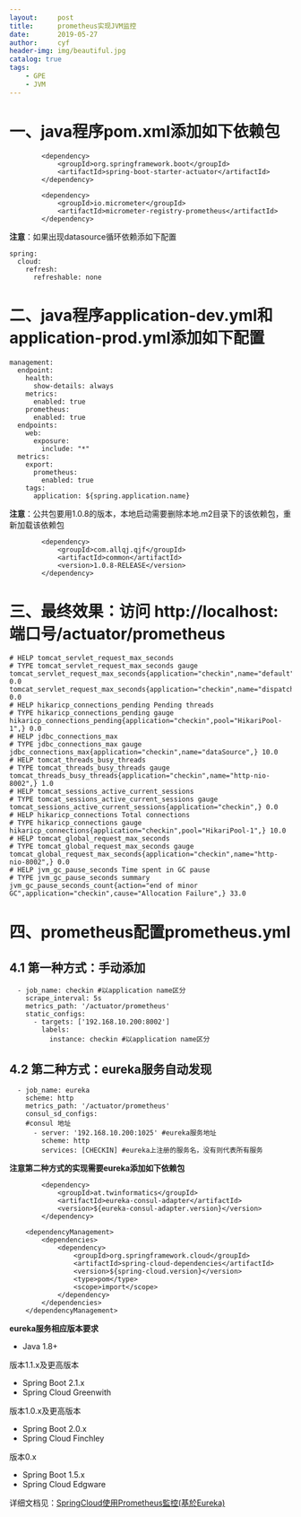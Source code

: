 ```yaml
---
layout:     post
title:      prometheus实现JVM监控
date:       2019-05-27
author:     cyf
header-img: img/beautiful.jpg
catalog: true
tags:
    - GPE
    - JVM
---
```

# 一、java程序pom.xml添加如下依赖包
```
        <dependency>
            <groupId>org.springframework.boot</groupId>
            <artifactId>spring-boot-starter-actuator</artifactId>
        </dependency>

        <dependency>
            <groupId>io.micrometer</groupId>
            <artifactId>micrometer-registry-prometheus</artifactId>
        </dependency>
```
**注意**：如果出现datasource循环依赖添如下配置
```
spring:
  cloud:
    refresh:
      refreshable: none
```
# 二、java程序application-dev.yml和application-prod.yml添加如下配置
```
management:
  endpoint:
    health:
      show-details: always
    metrics:
      enabled: true
    prometheus:
      enabled: true
  endpoints:
    web:
      exposure:
        include: "*"
  metrics:
    export:
      prometheus:
        enabled: true
    tags:
      application: ${spring.application.name}
```
**注意**：公共包要用1.0.8的版本，本地启动需要删除本地.m2目录下的该依赖包，重新加载该依赖包
```
        <dependency>
            <groupId>com.allqj.qjf</groupId>
            <artifactId>common</artifactId>
            <version>1.0.8-RELEASE</version>
        </dependency>
```
# 三、最终效果：访问 http://localhost:端口号/actuator/prometheus
```
# HELP tomcat_servlet_request_max_seconds  
# TYPE tomcat_servlet_request_max_seconds gauge
tomcat_servlet_request_max_seconds{application="checkin",name="default",} 0.0
tomcat_servlet_request_max_seconds{application="checkin",name="dispatcherServlet",} 0.0
# HELP hikaricp_connections_pending Pending threads
# TYPE hikaricp_connections_pending gauge
hikaricp_connections_pending{application="checkin",pool="HikariPool-1",} 0.0
# HELP jdbc_connections_max  
# TYPE jdbc_connections_max gauge
jdbc_connections_max{application="checkin",name="dataSource",} 10.0
# HELP tomcat_threads_busy_threads  
# TYPE tomcat_threads_busy_threads gauge
tomcat_threads_busy_threads{application="checkin",name="http-nio-8002",} 1.0
# HELP tomcat_sessions_active_current_sessions  
# TYPE tomcat_sessions_active_current_sessions gauge
tomcat_sessions_active_current_sessions{application="checkin",} 0.0
# HELP hikaricp_connections Total connections
# TYPE hikaricp_connections gauge
hikaricp_connections{application="checkin",pool="HikariPool-1",} 10.0
# HELP tomcat_global_request_max_seconds  
# TYPE tomcat_global_request_max_seconds gauge
tomcat_global_request_max_seconds{application="checkin",name="http-nio-8002",} 0.0
# HELP jvm_gc_pause_seconds Time spent in GC pause
# TYPE jvm_gc_pause_seconds summary
jvm_gc_pause_seconds_count{action="end of minor GC",application="checkin",cause="Allocation Failure",} 33.0
```
# 四、prometheus配置prometheus.yml
## 4.1 第一种方式：手动添加
```
  - job_name: checkin #以application name区分
    scrape_interval: 5s
    metrics_path: '/actuator/prometheus'
    static_configs:
      - targets: ['192.168.10.200:8002']
        labels:
          instance: checkin #以application name区分
```
## 4.2 第二种方式：eureka服务自动发现
```
  - job_name: eureka
    scheme: http
    metrics_path: '/actuator/prometheus'
    consul_sd_configs:
    #consul 地址
      - server: '192.168.10.200:1025' #eureka服务地址
        scheme: http 
        services: [CHECKIN] #eureka上注册的服务名，没有则代表所有服务
```
**注意第二种方式的实现需要eureka添加如下依赖包**
```
        <dependency>
            <groupId>at.twinformatics</groupId>
            <artifactId>eureka-consul-adapter</artifactId>
            <version>${eureka-consul-adapter.version}</version>
        </dependency>
        
    <dependencyManagement>
        <dependencies>
            <dependency>
                <groupId>org.springframework.cloud</groupId>
                <artifactId>spring-cloud-dependencies</artifactId>
                <version>${spring-cloud.version}</version>
                <type>pom</type>
                <scope>import</scope>
            </dependency>
        </dependencies>
    </dependencyManagement>
```
**eureka服务相应版本要求**
- Java 1.8+

版本1.1.x及更高版本
- Spring Boot 2.1.x
- Spring Cloud Greenwith

版本1.0.x及更高版本
- Spring Boot 2.0.x
- Spring Cloud Finchley

版本0.x
- Spring Boot 1.5.x
- Spring Cloud Edgware

详细文档见：[SpringCloud使用Prometheus監控(基於Eureka)](https://www.jishuwen.com/d/2M4h/zh-tw)
